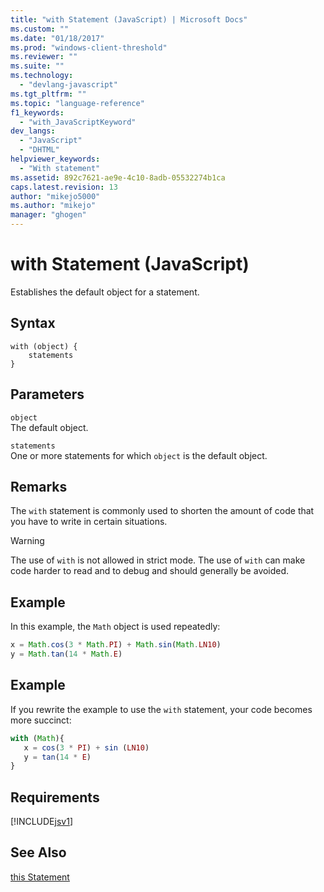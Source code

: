 ```yaml
---
title: "with Statement (JavaScript) | Microsoft Docs"
ms.custom: ""
ms.date: "01/18/2017"
ms.prod: "windows-client-threshold"
ms.reviewer: ""
ms.suite: ""
ms.technology: 
  - "devlang-javascript"
ms.tgt_pltfrm: ""
ms.topic: "language-reference"
f1_keywords: 
  - "with_JavaScriptKeyword"
dev_langs: 
  - "JavaScript"
  - "DHTML"
helpviewer_keywords: 
  - "With statement"
ms.assetid: 892c7621-ae9e-4c10-8adb-05532274b1ca
caps.latest.revision: 13
author: "mikejo5000"
ms.author: "mikejo"
manager: "ghogen"
---
```

# with Statement (JavaScript)
Establishes the default object for a statement.  
  
## Syntax  
  
```  
with (object) {  
    statements  
}   
```  
  
## Parameters  
 `object`  
 The default object.  
  
 `statements`  
 One or more statements for which `object` is the default object.  
  
## Remarks  
 The `with` statement is commonly used to shorten the amount of code that you have to write in certain situations.  
  
> [!WARNING]
>  The use of `with` is not allowed in strict mode. The use of `with` can make code harder to read and to debug and should generally be avoided.  
  
## Example  
 In this example, the `Math` object is used repeatedly:  
  
```javascript  
x = Math.cos(3 * Math.PI) + Math.sin(Math.LN10)   
y = Math.tan(14 * Math.E)  
```  
  
## Example  
 If you rewrite the example to use the `with` statement, your code becomes more succinct:  
  
```javascript  
with (Math){  
   x = cos(3 * PI) + sin (LN10)    
   y = tan(14 * E)  
}  
```  
  
## Requirements  
 [!INCLUDE[jsv1](../../javascript/misc/includes/jsv1-md.md)]  
  
## See Also  
 [this Statement](../../javascript/reference/this-statement-javascript.md)